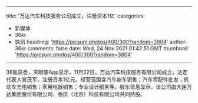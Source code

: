 
---
title: '万达汽车科技服务公司成立，注册资本1亿'
categories: 
 - 新媒体
 - 36kr
 - 快讯
headimg: 'https://picsum.photos/400/300?random=3804'
author: 36kr
comments: false
date: Wed, 24 Nov 2021 01:42:51 GMT
thumbnail: 'https://picsum.photos/400/300?random=3804'
---

<div>   
36氪获悉，天眼查App显示，11月22日，万达汽车科技服务有限公司成立，法定代表人曾茂军，注册资本1亿元。经营范围含汽车新车销售；汽车零配件批发；机动车充电销售；家用电器销售；专业设计服务等。股东信息显示，该公司由大连万达集团股份有限公司、泰庆（北京）科技有限公司共同持股。  
</div>
            
